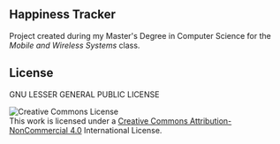 Happiness Tracker
-----------------
Project created during my Master's Degree in Computer Science for the
_Mobile and Wireless Systems_ class.

License
-------
GNU LESSER GENERAL PUBLIC LICENSE

![Creative Commons License](https://i.creativecommons.org/l/by-nc/4.0/88x31.png "Creative Commons License")  
This work is licensed under a [Creative Commons Attribution-NonCommercial 4.0](http://creativecommons.org/licenses/by-nc/4.0/) International License.